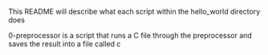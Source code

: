 This README will describe what each script within the hello_world directory does

0-preprocessor is a script that runs a C file through the preprocessor and saves the result into a file called c